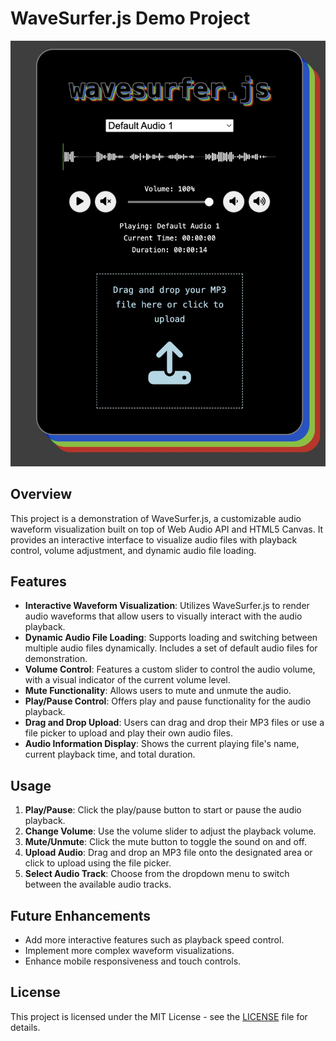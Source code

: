 # WaveSurfer.js Demo Project

![Project Image](./readme-image.jpeg)

## Overview

This project is a demonstration of WaveSurfer.js, a customizable audio waveform visualization built on top of Web Audio API and HTML5 Canvas. It provides an interactive interface to visualize audio files with playback control, volume adjustment, and dynamic audio file loading.

## Features

- **Interactive Waveform Visualization**: Utilizes WaveSurfer.js to render audio waveforms that allow users to visually interact with the audio playback.
- **Dynamic Audio File Loading**: Supports loading and switching between multiple audio files dynamically. Includes a set of default audio files for demonstration.
- **Volume Control**: Features a custom slider to control the audio volume, with a visual indicator of the current volume level.
- **Mute Functionality**: Allows users to mute and unmute the audio.
- **Play/Pause Control**: Offers play and pause functionality for the audio playback.
- **Drag and Drop Upload**: Users can drag and drop their MP3 files or use a file picker to upload and play their own audio files.
- **Audio Information Display**: Shows the current playing file's name, current playback time, and total duration.

## Usage

1. **Play/Pause**: Click the play/pause button to start or pause the audio playback.
2. **Change Volume**: Use the volume slider to adjust the playback volume.
3. **Mute/Unmute**: Click the mute button to toggle the sound on and off.
4. **Upload Audio**: Drag and drop an MP3 file onto the designated area or click to upload using the file picker.
5. **Select Audio Track**: Choose from the dropdown menu to switch between the available audio tracks.

## Future Enhancements

- Add more interactive features such as playback speed control.
- Implement more complex waveform visualizations.
- Enhance mobile responsiveness and touch controls.

## License

This project is licensed under the MIT License - see the [LICENSE](LICENSE) file for details.
